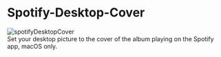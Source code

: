 # Spotify-Desktop-Cover
![spotifyDesktopCover](https://user-images.githubusercontent.com/95936556/213781548-1bec00e8-02a2-4f58-95c1-76b139a79bdd.png)
<br>
Set your desktop picture to the cover of the album playing on the Spotify app, macOS only.
